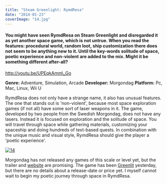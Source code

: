 ```yaml
---
title: "Steam Greenlight: RymdResa"
date: "2014-01-23"
coverImage: "14.jpg"
---
```


#### You might have seen RymdResa on Steam Greenlight and disregarded it as yet another space game, which is not untrue. When you read the features: procedural world, random loot, ship customization there does not seem to be anything new to it. Until the key-words solitude of space, poetic experience and non-violent are added to the mix. Might it be something different after-all?

http://youtu.be/UPEqkAmm\_Go

**Genre:** Adventure, Simulation, Arcade **Developer:** Morgondag **Platform:** Pc, Mac, Linux, Wii U

RymdResa does not only have a strange name, it also has unusual features. The one that stands out is 'non-violent', because most space exploration games (if not all) have some sort of laser weapons in it. The game, developed by two people from the Swedish Morgondag, does not have any lasers. Instead it is focused on exploration and the solitude of space. You will travel through space while gathering materials, customizing your spaceship and doing hundreds of text-based quests. In combination with the unique music and visual style, RymdResa should give the player a 'poetic experience'.

[![14](images/14.jpg)](http://www.legenddiaries.com/previewsreviews/steam-greenlight-rymdresa/attachment/14/)

Morgondag has not released any games of this scale or level yet, but the trailer and [website](http://rymdresa.morgondag.nu/) are promising. The game has been [Greenlit](http://steamcommunity.com/sharedfiles/filedetails/?id=214106532) yesterday, but there are no details about a release-date or price yet. I myself cannot wait to begin my poetic journey through space in RymdResa.
